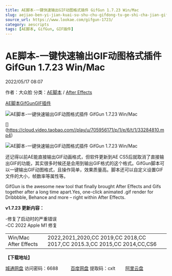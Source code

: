 ```yaml
---
title: AE脚本-一键快速输出GIF动图格式插件 GifGun 1.7.23 Win/Mac
slug: aejiao-ben-yi-jian-kuai-su-shu-chu-gifdong-tu-ge-shi-cha-jian-gifgun-1-7-23-win-mac
source_url: https://www.lookae.com/gifgun-1723/
category: aescripts
tags: [AE脚本, GifGun, GIF插件]
---
```

# AE脚本-一键快速输出GIF动图格式插件 GifGun 1.7.23 Win/Mac

2022/05/17 08:07

作者：大众脸
分类：[AE脚本](https://www.lookae.com/after-effects/aescripts/) / [After Effects](https://www.lookae.com/after-effects/)

[AE脚本](https://www.lookae.com/tag/ae%e8%84%9a%e6%9c%ac/)[GifGun](https://www.lookae.com/tag/gifgun/)[GIF插件](https://www.lookae.com/tag/gif%e6%8f%92%e4%bb%b6/)

![AE脚本-一键快速输出GIF动图格式插件 GifGun 1.7.23 Win/Mac](https://www.lookae.com/wp-content/uploads/2019/04/GifGun.jpg "AE脚本-一键快速输出GIF动图格式插件 GifGun 1.7.23 Win/Mac-LookAE.com")

[﻿[﻿]("https://cloud.video.taobao.com//play/u/705956171/p/1/e/6/t/1/33284810.mp4)](https://cloud.video.taobao.com//play/u/705956171/p/1/e/6/t/1/33284810.mp4)

![AE脚本-一键快速输出GIF动图格式插件 GifGun 1.7.23 Win/Mac](http://d1ro2iqpjs8lwo.cloudfront.net/media/wysiwyg/ns/GifGun/0_mainInterface_.gif "AE脚本-一键快速输出GIF动图格式插件 GifGun 1.7.23 Win/Mac-LookAE.com")

还记得以前AE能直接输出GIF动画格式，但软件更新到AE CS5后就取消了直接输出GIF的功能，其实很多时候还是会用到输出GIF格式的这个格式。GifGun脚本可以一键输出GIF动图格式，且操作简单，效果质量高。脚本还可以自定义设置GIF文件的大小，帧数率等属性等。

GifGun is the awesome new tool that finally brought After Effects and Gifs together after a long time apart.Yes, one-click animated .gif render for Dribbbble, Behance and more – right within After Effects.

**v1.7.23 更新内容：**

-修复了启动时的严重错误  
-CC 2022 Apple M1 修复

|  |  |
| --- | --- |
| Win/Mac After Effects | 2022,2021,2020,CC 2019,CC 2018,CC 2017,CC 2015.3,CC 2015,CC 2014,CC,CS6 |

**【下载地址】**

[城通网盘](https://url70.ctfile.com/f/2827370-580648892-3307e6?p=4431) 访问密码：6688          [百度网盘](https://pan.baidu.com/s/1VeunqYm3B1rltTXWuby-JQ?pwd=cxlt) 提取码：cxlt        [阿里云盘](https://www.aliyundrive.com/s/cyfr9Bjzz2g)
